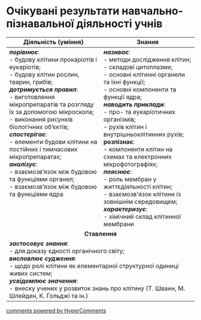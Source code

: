 <div id="hypercomments_widget" class="js-hypercomments-widget invisible"></div>

# Очікувані результати навчально-пізнавальної діяльності учнів

<table>
  <tr>
    <td width="50%" align="center"><b>Діяльність (уміння)</b></td>
    <td width="50%" align="center"><b>Знання</b></td>
  </tr>
<tbody>
  <tr>
<td width="50%" style="vertical-align:top !important;">
<b><i>порівнює</i></b>:<br>
- будову клітини прокаріотів і еукаріотів;<br>
- будову клітин рослин, тварин, грибів;<br>
<b><i>дотримується правил</i></b>:<br>
- виготовлення мікропрепаратів та розгляду їх за допомогою мікроскопа;<br>
- виконання рисунків біологічних об’єктів; <br>
<b><i>спостерігає</i></b>: <br>
- елементи будови клітини на постійних і тимчасових мікропрепаратах; <br>
<b><i>аналізує</i></b>:<br>
- взаємозв’язок між будовою та функціями органел;<br>
- взаємозв’язок між будовою та функціями ядра<br>
</td>
<td width="50%" style="vertical-align:top !important;">
<b><i>називає</i></b>: <br>
- методи дослідження клітин;<br>
- складові цитоплазми;<br>
- основні клітинні органели та їхні функції;<br>
- основні компоненти та функції ядра;<br>
<b><i>наводить приклади</i></b>:<br>
- про- та еукаріотичних організмів;<br>
- рухів клітин і внутрішньоклітинних рухів;<br>
<b>розпізнає</b>:<br>
- компоненти клітин на схемах та електронних мікрофотографіях;<br>
<b><i>пояснює</i></b>:<br>
- роль мембран у життєдіяльності клітин;<br>
- взаємозв'язок клітини із зовнішнім середовищем; <br>
<b><i>характеризує</i></b>:<br>
- хімічний склад клітинної мембрани

</td>
  </tr>
    <tr>
<td align="center" colspan="2" width="100%" style="vertical-align:top !important;">
<b>Ставлення</b>
</td>
  </tr>
    <tr>
<td colspan="2" width="100%" style="vertical-align:top !important;">
<b><i>застосовує знання</i></b>:<br>
- для доказу єдності органічного світу;<br>
<b><i>висловлює судження</i></b>:<br>
- щодо ролі клітини як елементарної структурної одиниці живих систем;<br>
<b><i>усвідомлює значення</i></b>:<br>
- внеску учених у розвиток знань про клітину (Т. Шванн, М. Шлейден, К. Гольджі та ін.)




</td>
  </tr>
</table>

<div class="js-hypercomments-container">
<a href="http://hypercomments.com" class="hc-link" title="comments widget">comments powered by HyperComments</a>
</div>